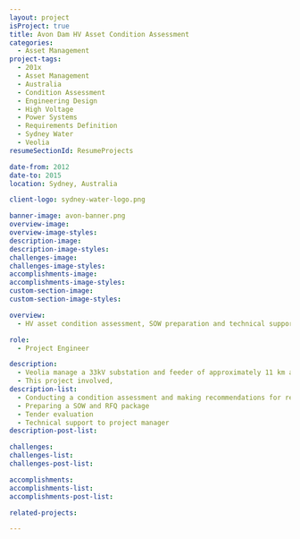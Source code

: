 ```yaml
---
layout: project
isProject: true
title: Avon Dam HV Asset Condition Assessment
categories:
  - Asset Management
project-tags:
  - 201x
  - Asset Management
  - Australia
  - Condition Assessment
  - Engineering Design
  - High Voltage
  - Power Systems
  - Requirements Definition
  - Sydney Water
  - Veolia
resumeSectionId: ResumeProjects

date-from: 2012
date-to: 2015
location: Sydney, Australia

client-logo: sydney-water-logo.png

banner-image: avon-banner.png
overview-image:
overview-image-styles:
description-image:
description-image-styles:
challenges-image:
challenges-image-styles:
accomplishments-image:
accomplishments-image-styles:
custom-section-image:
custom-section-image-styles:

overview:
  - HV asset condition assessment, SOW preparation and technical support to upgrade project.

role:
  - Project Engineer

description:
  - Veolia manage a 33kV substation and feeder of approximately 11 km at Avon Dam on behalf of Sydney Water. This substation was built over 50 years ago and the assets are approaching end of life and the switchyard didn't comply with modern safety standards relating to exposed busbars.
  - This project involved,
description-list:
  - Conducting a condition assessment and making recommendations for remedial works
  - Preparing a SOW and RFQ package
  - Tender evaluation
  - Technical support to project manager
description-post-list:

challenges:
challenges-list:    
challenges-post-list:    

accomplishments:
accomplishments-list:    
accomplishments-post-list:    

related-projects:

---
```

